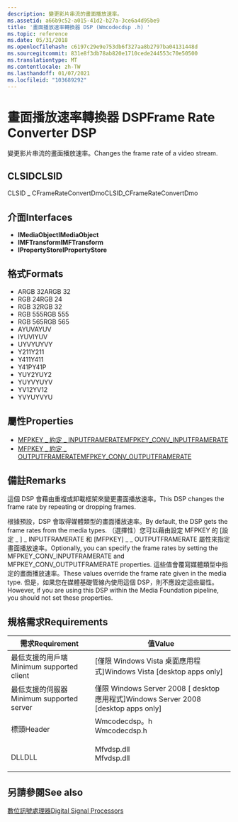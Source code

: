 ```yaml
---
description: 變更影片串流的畫面播放速率。
ms.assetid: a66b9c52-a015-41d2-b27a-3ce6a4d95be9
title: '畫面播放速率轉換器 DSP (Wmcodecdsp .h) '
ms.topic: reference
ms.date: 05/31/2018
ms.openlocfilehash: c6197c29e9e753db6f327aa8b2797ba04131448d
ms.sourcegitcommit: 831e8f3db78ab820e1710cede244553c70e50500
ms.translationtype: MT
ms.contentlocale: zh-TW
ms.lasthandoff: 01/07/2021
ms.locfileid: "103689292"
---
```

# <a name="frame-rate-converter-dsp"></a><span data-ttu-id="644bd-103">畫面播放速率轉換器 DSP</span><span class="sxs-lookup"><span data-stu-id="644bd-103">Frame Rate Converter DSP</span></span>

<span data-ttu-id="644bd-104">變更影片串流的畫面播放速率。</span><span class="sxs-lookup"><span data-stu-id="644bd-104">Changes the frame rate of a video stream.</span></span>

## <a name="clsid"></a><span data-ttu-id="644bd-105">CLSID</span><span class="sxs-lookup"><span data-stu-id="644bd-105">CLSID</span></span>

<span data-ttu-id="644bd-106">CLSID \_ CFrameRateConvertDmo</span><span class="sxs-lookup"><span data-stu-id="644bd-106">CLSID\_CFrameRateConvertDmo</span></span>

## <a name="interfaces"></a><span data-ttu-id="644bd-107">介面</span><span class="sxs-lookup"><span data-stu-id="644bd-107">Interfaces</span></span>

-   <span data-ttu-id="644bd-108">**IMediaObject**</span><span class="sxs-lookup"><span data-stu-id="644bd-108">**IMediaObject**</span></span>
-   <span data-ttu-id="644bd-109">**IMFTransform**</span><span class="sxs-lookup"><span data-stu-id="644bd-109">**IMFTransform**</span></span>
-   <span data-ttu-id="644bd-110">**IPropertyStore**</span><span class="sxs-lookup"><span data-stu-id="644bd-110">**IPropertyStore**</span></span>

## <a name="formats"></a><span data-ttu-id="644bd-111">格式</span><span class="sxs-lookup"><span data-stu-id="644bd-111">Formats</span></span>

-   <span data-ttu-id="644bd-112">ARGB 32</span><span class="sxs-lookup"><span data-stu-id="644bd-112">ARGB 32</span></span>
-   <span data-ttu-id="644bd-113">RGB 24</span><span class="sxs-lookup"><span data-stu-id="644bd-113">RGB 24</span></span>
-   <span data-ttu-id="644bd-114">RGB 32</span><span class="sxs-lookup"><span data-stu-id="644bd-114">RGB 32</span></span>
-   <span data-ttu-id="644bd-115">RGB 555</span><span class="sxs-lookup"><span data-stu-id="644bd-115">RGB 555</span></span>
-   <span data-ttu-id="644bd-116">RGB 565</span><span class="sxs-lookup"><span data-stu-id="644bd-116">RGB 565</span></span>
-   <span data-ttu-id="644bd-117">AYUV</span><span class="sxs-lookup"><span data-stu-id="644bd-117">AYUV</span></span>
-   <span data-ttu-id="644bd-118">IYUV</span><span class="sxs-lookup"><span data-stu-id="644bd-118">IYUV</span></span>
-   <span data-ttu-id="644bd-119">UYVY</span><span class="sxs-lookup"><span data-stu-id="644bd-119">UYVY</span></span>
-   <span data-ttu-id="644bd-120">Y211</span><span class="sxs-lookup"><span data-stu-id="644bd-120">Y211</span></span>
-   <span data-ttu-id="644bd-121">Y411</span><span class="sxs-lookup"><span data-stu-id="644bd-121">Y411</span></span>
-   <span data-ttu-id="644bd-122">Y41P</span><span class="sxs-lookup"><span data-stu-id="644bd-122">Y41P</span></span>
-   <span data-ttu-id="644bd-123">YUY2</span><span class="sxs-lookup"><span data-stu-id="644bd-123">YUY2</span></span>
-   <span data-ttu-id="644bd-124">YUYV</span><span class="sxs-lookup"><span data-stu-id="644bd-124">YUYV</span></span>
-   <span data-ttu-id="644bd-125">YV12</span><span class="sxs-lookup"><span data-stu-id="644bd-125">YV12</span></span>
-   <span data-ttu-id="644bd-126">YVYU</span><span class="sxs-lookup"><span data-stu-id="644bd-126">YVYU</span></span>

## <a name="properties"></a><span data-ttu-id="644bd-127">屬性</span><span class="sxs-lookup"><span data-stu-id="644bd-127">Properties</span></span>

-   [<span data-ttu-id="644bd-128">MFPKEY \_ 約定 \_ INPUTFRAMERATE</span><span class="sxs-lookup"><span data-stu-id="644bd-128">MFPKEY\_CONV\_INPUTFRAMERATE</span></span>](mfpkey-conv-inputframerate.md)
-   [<span data-ttu-id="644bd-129">MFPKEY \_ 約定 \_ OUTPUTFRAMERATE</span><span class="sxs-lookup"><span data-stu-id="644bd-129">MFPKEY\_CONV\_OUTPUTFRAMERATE</span></span>](mfpkey-conv-outputframerate.md)

## <a name="remarks"></a><span data-ttu-id="644bd-130">備註</span><span class="sxs-lookup"><span data-stu-id="644bd-130">Remarks</span></span>

<span data-ttu-id="644bd-131">這個 DSP 會藉由重複或卸載框架來變更畫面播放速率。</span><span class="sxs-lookup"><span data-stu-id="644bd-131">This DSP changes the frame rate by repeating or dropping frames.</span></span>

<span data-ttu-id="644bd-132">根據預設，DSP 會取得媒體類型的畫面播放速率。</span><span class="sxs-lookup"><span data-stu-id="644bd-132">By default, the DSP gets the frame rates from the media types.</span></span> <span data-ttu-id="644bd-133">（選擇性）您可以藉由設定 MFPKEY 的 [設定 \_ ] \_ INPUTFRAMERATE 和 [MFPKEY] \_ \_ OUTPUTFRAMERATE 屬性來指定畫面播放速率。</span><span class="sxs-lookup"><span data-stu-id="644bd-133">Optionally, you can specify the frame rates by setting the MFPKEY\_CONV\_INPUTFRAMERATE and MFPKEY\_CONV\_OUTPUTFRAMERATE properties.</span></span> <span data-ttu-id="644bd-134">這些值會覆寫媒體類型中指定的畫面播放速率。</span><span class="sxs-lookup"><span data-stu-id="644bd-134">These values override the frame rate given in the media type.</span></span> <span data-ttu-id="644bd-135">但是，如果您在媒體基礎管線內使用這個 DSP，則不應設定這些屬性。</span><span class="sxs-lookup"><span data-stu-id="644bd-135">However, if you are using this DSP within the Media Foundation pipeline, you should not set these properties.</span></span>

## <a name="requirements"></a><span data-ttu-id="644bd-136">規格需求</span><span class="sxs-lookup"><span data-stu-id="644bd-136">Requirements</span></span>



| <span data-ttu-id="644bd-137">需求</span><span class="sxs-lookup"><span data-stu-id="644bd-137">Requirement</span></span> | <span data-ttu-id="644bd-138">值</span><span class="sxs-lookup"><span data-stu-id="644bd-138">Value</span></span> |
|-------------------------------------|-----------------------------------------------------------------------------------------|
| <span data-ttu-id="644bd-139">最低支援的用戶端</span><span class="sxs-lookup"><span data-stu-id="644bd-139">Minimum supported client</span></span><br/> | <span data-ttu-id="644bd-140">\[僅限 Windows Vista 桌面應用程式\]</span><span class="sxs-lookup"><span data-stu-id="644bd-140">Windows Vista \[desktop apps only\]</span></span><br/>                                          |
| <span data-ttu-id="644bd-141">最低支援的伺服器</span><span class="sxs-lookup"><span data-stu-id="644bd-141">Minimum supported server</span></span><br/> | <span data-ttu-id="644bd-142">僅限 Windows Server 2008 \[ desktop 應用程式\]</span><span class="sxs-lookup"><span data-stu-id="644bd-142">Windows Server 2008 \[desktop apps only\]</span></span><br/>                                    |
| <span data-ttu-id="644bd-143">標頭</span><span class="sxs-lookup"><span data-stu-id="644bd-143">Header</span></span><br/>                   | <dl> <span data-ttu-id="644bd-144"><dt>Wmcodecdsp。h</dt></span><span class="sxs-lookup"><span data-stu-id="644bd-144"><dt>Wmcodecdsp.h</dt></span></span> </dl> |
| <span data-ttu-id="644bd-145">DLL</span><span class="sxs-lookup"><span data-stu-id="644bd-145">DLL</span></span><br/>                      | <dl> <span data-ttu-id="644bd-146"><dt>Mfvdsp.dll</dt></span><span class="sxs-lookup"><span data-stu-id="644bd-146"><dt>Mfvdsp.dll</dt></span></span> </dl>   |



## <a name="see-also"></a><span data-ttu-id="644bd-147">另請參閱</span><span class="sxs-lookup"><span data-stu-id="644bd-147">See also</span></span>

<dl> <dt>

[<span data-ttu-id="644bd-148">數位訊號處理器</span><span class="sxs-lookup"><span data-stu-id="644bd-148">Digital Signal Processors</span></span>](windowsmediadigitalsignalprocessors.md)
</dt> </dl>

 

 




